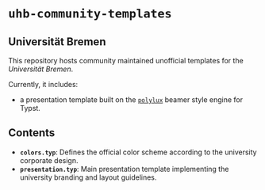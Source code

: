 # `uhb-community-templates`
## Universität Bremen

This repository hosts community maintained unofficial templates for the *Universität Bremen*.

Currently, it includes:
- a presentation template built on the [`polylux`](https://typst.app/universe/package/polylux/) beamer style engine for Typst.

## Contents

* **`colors.typ`**: Defines the official color scheme according to the university corporate design.
* **`presentation.typ`**: Main presentation template implementing the university branding and layout guidelines.

